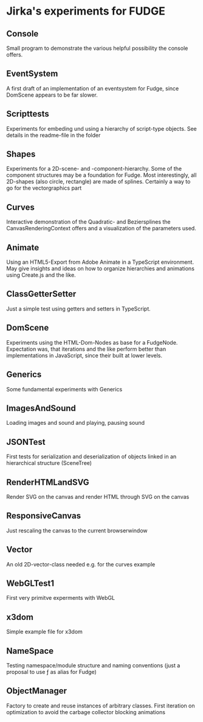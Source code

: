 # Jirka's experiments for FUDGE
## Console
Small program to demonstrate the various helpful possibility the console offers.
## EventSystem
A first draft of an implementation of an eventsystem for Fudge, since DomScene appears to be far slower.
## Scripttests
Experiments for embeding und using a hierarchy of script-type objects. See details in the readme-file in the folder
## Shapes
Experiments for a 2D-scene- and -component-hierarchy. Some of the component structures may be a foundation for Fudge. Most interestingly, all 2D-shapes (also circle, rectangle) are made of splines. Certainly a way to go for the vectorgraphics part
## Curves
Interactive demonstration of the Quadratic- and Beziersplines the CanvasRenderingContext offers and a visualization of the parameters used.
## Animate
Using an HTML5-Export from Adobe Animate in a TypeScript environment. May give insights and ideas on how to organize hierarchies and animations using Create.js and the like.
## ClassGetterSetter
Just a simple test using getters and setters in TypeScript.
## DomScene
Experiments using the HTML-Dom-Nodes as base for a FudgeNode. Expectation was, that iterations and the like perform better than implementations in JavaScript, since their built at lower levels.
## Generics
Some fundamental experiments with Generics
## ImagesAndSound
Loading images and sound and playing, pausing sound
## JSONTest
First tests for serialization and deserialization of objects linked in an hierarchical structure (SceneTree)
## RenderHTMLandSVG
Render SVG on the canvas and render HTML through SVG on the canvas
## ResponsiveCanvas
Just rescaling the canvas to the current browserwindow
## Vector
An old 2D-vector-class needed e.g. for the curves example
## WebGLTest1
First very primitve experments with WebGL
## x3dom
Simple example file for x3dom
## NameSpace
Testing namespace/module structure and naming conventions (just a proposal to use ƒ as alias for Fudge)
## ObjectManager
Factory to create and reuse instances of arbitrary classes. First iteration on optimization to avoid the carbage collector blocking animations